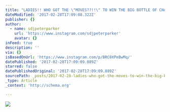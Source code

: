 ```yaml
---
title: "LADIES!! WHO GOT THE \"MOVES??!!\" TO WIN THE BIG BOTTLE OF CHAMPAGNE!!! FAMOUS TWERK MONDAYS EACH AND EVERY MONDAY WE BE POPPIN\uD83D\uDD25\uD83D\uDD25\uD83D\uDD25\uD83C\uDF89\uD83C\uDF89\uD83C\uDF89\uD83C\uDF89\uD83C\uDF89\uD83C\uDF89\uD83D\uDE4C\uD83C\uDFFD\uD83D\uDE4C\uD83C\uDFFD\uD83D\uDE4C\uD83C\uDFFD\uD83D\uDE4C\uD83C\uDFFD Shout @shampoo_ynvs @marklarush and the sexxxiest dance girls in the city! @sublimestarsent ON THA BAR!\uD83D\uDC8B Calling all my STARS!! I'm on deck at 1am! Twerk comp at 2:15! PARTY PARTY PARTY TIL 4am\uD83C\uDF7E 510 Laguardia Pl. 212 777 5454 for tables&bottles! @lesoukny #twerkmondays #famoustwerkmondays #bestmonday #getsnobetter #peterparkerparty #bestdjever #nycnights #nycnightlife #nycpromoter"
dateModified: '2017-02-28T17:09:08.322Z'
publisher: {}
author:
  - name: sdjpeterparker
    url: 'https://www.instagram.com/sdjpeterparker'
    avatar: {}
inFeed: true
description: ''
via: {}
isBasedOnUrl: 'https://www.instagram.com/p/BRC0XPeBwMq/'
datePublished: '2017-02-28T17:09:09.889Z'
starred: false
datePublishedOriginal: '2017-02-28T17:09:09.889Z'
sourcePath: _posts/2017-02-28-ladies-who-got-the-moves-to-win-the-big-bottle-of-ch.md
_type: Article
_context: 'http://schema.org'

---
```

![](https://scontent.cdninstagram.com/t51.2885-15/s640x640/sh0.08/e35/16789250_806017639550836_8247444798781259776_n.jpg)